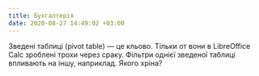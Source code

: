 ```yaml
---
title: Бухгалтерія
date: 2020-08-27 14:49:02 +03:00
---
```


Зведені таблиці (pivot table) — це кльово. Тільки от вони в LibreOffice Calc зроблені трохи через сраку. Фільтри однієї зведеної таблиці впливають на іншу, наприклад. Якого хріна? 
